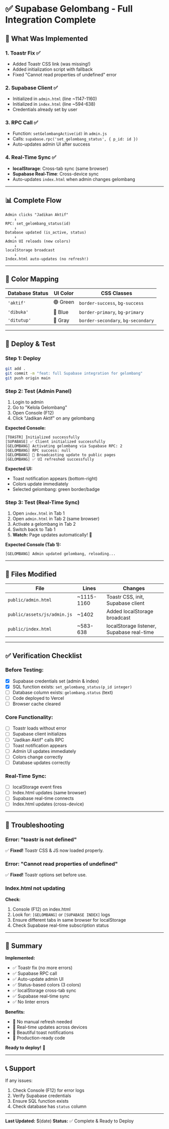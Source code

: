 # ✅ Supabase Gelombang - Full Integration Complete

## 🎯 What Was Implemented

### 1. **Toastr Fix** ✅
- Added Toastr CSS link (was missing!)
- Added initialization script with fallback
- Fixed "Cannot read properties of undefined" error

### 2. **Supabase Client** ✅
- Initialized in `admin.html` (line ~1147-1160)
- Initialized in `index.html` (line ~594-638)
- Credentials already set by user

### 3. **RPC Call** ✅
- Function: `setGelombangActive(id)` in `admin.js`
- Calls: `supabase.rpc('set_gelombang_status', { p_id: id })`
- Auto-updates admin UI after success

### 4. **Real-Time Sync** ✅
- **localStorage**: Cross-tab sync (same browser)
- **Supabase Real-Time**: Cross-device sync
- Auto-updates `index.html` when admin changes gelombang

---

## 📊 Complete Flow

```
Admin clicks "Jadikan Aktif"
    ↓
RPC: set_gelombang_status(id)
    ↓
Database updated (is_active, status)
    ↓
Admin UI reloads (new colors)
    ↓
localStorage broadcast
    ↓
Index.html auto-updates (no refresh!)
```

---

## 🎨 Color Mapping

| Database Status | UI Color | CSS Classes |
|-----------------|----------|-------------|
| `'aktif'` | 🟢 Green | `border-success`, `bg-success` |
| `'dibuka'` | 🔵 Blue | `border-primary`, `bg-primary` |
| `'ditutup'` | 🔘 Gray | `border-secondary`, `bg-secondary` |

---

## 🚀 Deploy & Test

### Step 1: Deploy
```bash
git add .
git commit -m "feat: full Supabase integration for gelombang"
git push origin main
```

### Step 2: Test (Admin Panel)
1. Login to admin
2. Go to "Kelola Gelombang"
3. Open Console (F12)
4. Click "Jadikan Aktif" on any gelombang

**Expected Console:**
```
[TOASTR] Initialized successfully
[SUPABASE] ✅ Client initialized successfully
[GELOMBANG] Activating gelombang via Supabase RPC: 2
[GELOMBANG] RPC success: null
[GELOMBANG] 📡 Broadcasting update to public pages
[GELOMBANG] ✅ UI refreshed successfully
```

**Expected UI:**
- Toast notification appears (bottom-right)
- Colors update immediately
- Selected gelombang: green border/badge

### Step 3: Test (Real-Time Sync)
1. Open `index.html` in Tab 1
2. Open `admin.html` in Tab 2 (same browser)
3. Activate a gelombang in Tab 2
4. Switch back to Tab 1
5. **Watch:** Page updates automatically! 🎉

**Expected Console (Tab 1):**
```
[GELOMBANG] Admin updated gelombang, reloading...
```

---

## 🔧 Files Modified

| File | Lines | Changes |
|------|-------|---------|
| `public/admin.html` | ~1115-1160 | Toastr CSS, init, Supabase client |
| `public/assets/js/admin.js` | ~1402 | Added localStorage broadcast |
| `public/index.html` | ~583-638 | localStorage listener, Supabase real-time |

---

## ✅ Verification Checklist

### Before Testing:
- [x] Supabase credentials set (admin & index)
- [x] SQL function exists: `set_gelombang_status(p_id integer)`
- [ ] Database column exists: `gelombang.status` (text)
- [ ] Code deployed to Vercel
- [ ] Browser cache cleared

### Core Functionality:
- [ ] Toastr loads without error
- [ ] Supabase client initializes
- [ ] "Jadikan Aktif" calls RPC
- [ ] Toast notification appears
- [ ] Admin UI updates immediately
- [ ] Colors change correctly
- [ ] Database updates correctly

### Real-Time Sync:
- [ ] localStorage event fires
- [ ] Index.html updates (same browser)
- [ ] Supabase real-time connects
- [ ] Index.html updates (cross-device)

---

## 🐛 Troubleshooting

### Error: "toastr is not defined"
✅ **Fixed!** Toastr CSS & JS now loaded properly.

### Error: "Cannot read properties of undefined"
✅ **Fixed!** Toastr options set before use.

### Index.html not updating
**Check:**
1. Console (F12) on index.html
2. Look for: `[GELOMBANG]` or `[SUPABASE INDEX]` logs
3. Ensure different tabs in same browser for localStorage
4. Check Supabase real-time subscription status

---

## 🎉 Summary

**Implemented:**
- ✅ Toastr fix (no more errors)
- ✅ Supabase RPC call
- ✅ Auto-update admin UI
- ✅ Status-based colors (3 colors)
- ✅ localStorage cross-tab sync
- ✅ Supabase real-time sync
- ✅ No linter errors

**Benefits:**
- 🚀 No manual refresh needed
- 🚀 Real-time updates across devices
- 🚀 Beautiful toast notifications
- 🚀 Production-ready code

**Ready to deploy!** 🎉

---

## 📞 Support

If any issues:
1. Check Console (F12) for error logs
2. Verify Supabase credentials
3. Ensure SQL function exists
4. Check database has `status` column

---

**Last Updated:** $(date)
**Status:** ✅ Complete & Ready to Deploy

